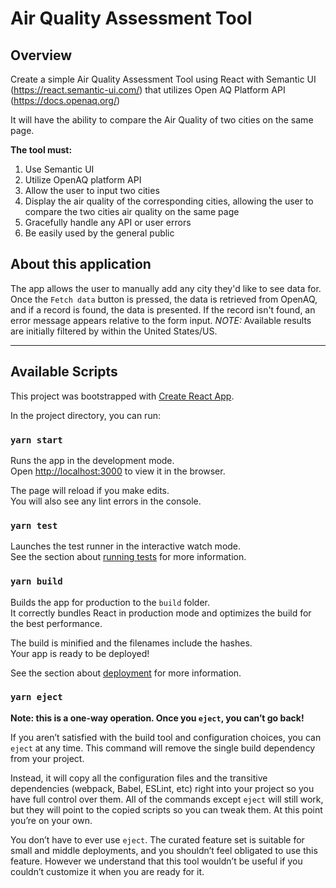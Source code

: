 # Air Quality Assessment Tool

## Overview

Create a simple Air Quality Assessment Tool using React with Semantic UI (https://react.semantic-ui.com/) that utilizes Open AQ Platform API (https://docs.openaq.org/)

It will have the ability to compare the Air Quality of two cities on the same page.

**The tool must:**
1. Use Semantic UI
1. Utilize OpenAQ platform API
1. Allow the user to input two cities 
1. Display the air quality of the corresponding cities, allowing the user to compare the two cities air quality on the same page
1. Gracefully handle any API or user errors
1. Be easily used by the general public

## About this application

The app allows the user to manually add any city they'd like to see data for. Once the `Fetch data` button is pressed, the data is retrieved from OpenAQ, and if a record is found, the data is presented. If the record isn't found, an error message appears relative to the form input. *NOTE:* Available results are initially filtered by within the United States/US.

---

## Available Scripts

This project was bootstrapped with [Create React App](https://github.com/facebook/create-react-app).

In the project directory, you can run:

### `yarn start`

Runs the app in the development mode.\
Open [http://localhost:3000](http://localhost:3000) to view it in the browser.

The page will reload if you make edits.\
You will also see any lint errors in the console.

### `yarn test`

Launches the test runner in the interactive watch mode.\
See the section about [running tests](https://facebook.github.io/create-react-app/docs/running-tests) for more information.

### `yarn build`

Builds the app for production to the `build` folder.\
It correctly bundles React in production mode and optimizes the build for the best performance.

The build is minified and the filenames include the hashes.\
Your app is ready to be deployed!

See the section about [deployment](https://facebook.github.io/create-react-app/docs/deployment) for more information.

### `yarn eject`

**Note: this is a one-way operation. Once you `eject`, you can’t go back!**

If you aren’t satisfied with the build tool and configuration choices, you can `eject` at any time. This command will remove the single build dependency from your project.

Instead, it will copy all the configuration files and the transitive dependencies (webpack, Babel, ESLint, etc) right into your project so you have full control over them. All of the commands except `eject` will still work, but they will point to the copied scripts so you can tweak them. At this point you’re on your own.

You don’t have to ever use `eject`. The curated feature set is suitable for small and middle deployments, and you shouldn’t feel obligated to use this feature. However we understand that this tool wouldn’t be useful if you couldn’t customize it when you are ready for it.
